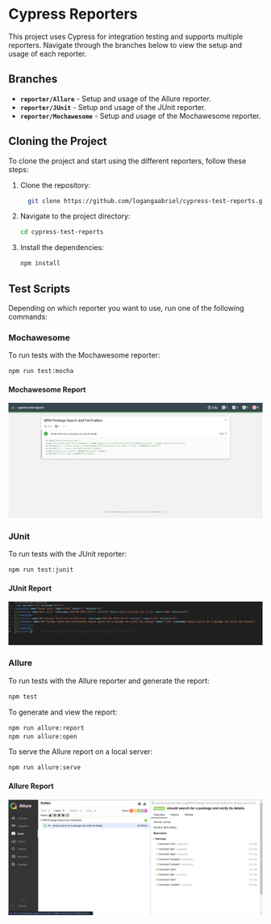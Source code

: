 # Cypress Reporters

This project uses Cypress for integration testing and supports multiple reporters. Navigate through the branches below to view the setup and usage of each reporter.

## Branches

- **`reporter/Allure`** - Setup and usage of the Allure reporter.
- **`reporter/JUnit`** - Setup and usage of the JUnit reporter.
- **`reporter/Mochawesome`** - Setup and usage of the Mochawesome reporter.

## Cloning the Project

To clone the project and start using the different reporters, follow these steps:

1. Clone the repository:
    ```bash
      git clone https://github.com/logangaabriel/cypress-test-reports.git
    ```

2. Navigate to the project directory:
    ```bash
    cd cypress-test-reports
    ```

3. Install the dependencies:
    ```bash
    npm install
    ```

## Test Scripts

Depending on which reporter you want to use, run one of the following commands:

### Mochawesome

To run tests with the Mochawesome reporter:
```bash
npm run test:mocha
```

#### Mochawesome Report

![Mochawesome Report](./images/mochawesome-report.png)

### JUnit

To run tests with the JUnit reporter:
```bash
npm run test:junit
```

#### JUnit Report

![JUnit Report](./images/junit-report.png)

### Allure

To run tests with the Allure reporter and generate the report:
```bash
npm test
```

To generate and view the report:
```bash
npm run allure:report
npm run allure:open
```

To serve the Allure report on a local server:
```bash
npm run allure:serve
```

#### Allure Report

![Allure Report](./images/allure-report.png)

